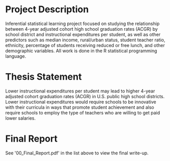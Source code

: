 # Project Description
Inferential statistical learning project focused on studying the relationship between 4-year adjusted cohort high school graduation rates (ACGR) by school district and instructional expenditures per student, as well as other predictors such as median income, rural/urban status, student teacher ratio, ethnicity, percentage of students receiving reduced or free lunch, and other demographic variables. All work is done in the R statistical programming language.

# Thesis Statement
Lower instructional expenditures per student may lead to higher 4-year adjusted cohort graduation rates (ACGR) in U.S. public high school districts. Lower instructional expenditures would require schools to be innovative with their curricula in ways that promote student achievement and also require schools to employ the type of teachers who are willing to get paid lower salaries.

# Final Report
See '00_Final_Report.pdf' in the list above to view the final write-up.
